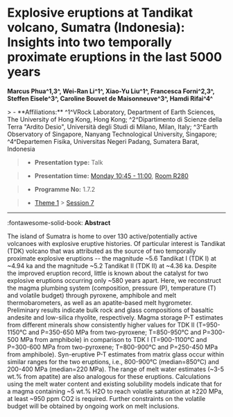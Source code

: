 # Explosive eruptions at Tandikat volcano, Sumatra (Indonesia): Insights into two temporally proximate eruptions in the last 5000 years

**Marcus Phua^1,3^, Wei-Ran Li^1^, Xiao-Yu Liu^1^, Francesca Forni^2,3^, Steffen Eisele^3^, Caroline Bouvet de Maisonneuve^3^, Hamdi Rifai^4^**

<!-- more -->> - **Affiliations:** ^1^VRock Laboratory, Department of Earth Sciences, The University of Hong Kong, Hong Kong; ^2^Dipartimento di Scienze della Terra "Ardito Desio", Università degli Studi di Milano, Milan, Italy; ^3^Earth Observatory of Singapore, Nanyang Technological University, Singapore; ^4^Departemen Fisika, Universitas Negeri Padang, Sumatera Barat, Indonesia 

> - **Presentation type:** Talk

> - **Presentation time:** [Monday 10:45 - 11:00](../sessions_comparison.md#__tabbed_1_3), [Room R280](../maps_venue.md#__tabbed_1_1)

> - **Programme No:** 1.7.2

> - [Theme 1](../theme1.md) > [Session 7](../sessions/session-1-7.md)

--- 

:fontawesome-solid-book: **Abstract**

The island of Sumatra is home to over 130 active/potentially active volcanoes with explosive eruptive histories. Of particular interest is Tandikat (TDK) volcano that was attributed as the source of two temporally proximate explosive eruptions -- the magnitude ~5.6 Tandikat I (TDK I) at ~4.94 ka and the magnitude ~5.2 Tandikat II (TDK II) at ~4.36 ka. Despite the improved eruption record, little is known about the catalyst for two explosive eruptions occurring only ~580 years apart. Here, we reconstruct the magma plumbing system (composition, pressure (P), temperature (T) and volatile budget) through pyroxene, amphibole and melt thermobarometers, as well as an apatite-based melt hygrometer. Preliminary results indicate bulk rock and glass compositions of basaltic andesite and low-silica rhyolite, respectively. Magma storage P-T estimates from different minerals show consistently higher values for TDK II (T=950-1150°C and P=350-650 MPa from two-pyroxene; T=850-950°C and P=300-500 MPa from amphibole) in comparison to TDK I (T=900-1100°C and P=300-600 MPa from two-pyroxene; T=800-900°C and P=250-450 MPa from amphibole). Syn-eruptive P-T estimates from matrix glass occur within similar ranges for the two eruptions, i.e., 800-900°C (median=850°C) and 200-400 MPa (median=220 MPa). The range of melt water estimates (~3-5 wt.% from apatite) are also analogous for these eruptions. Calculations using the melt water content and existing solubility models indicate that for a magma containing ~5 wt.% H2O to reach volatile saturation at ≥220 MPa, at least ~950 ppm CO2 is required. Further constraints on the volatile budget will be obtained by ongoing work on melt inclusions.


